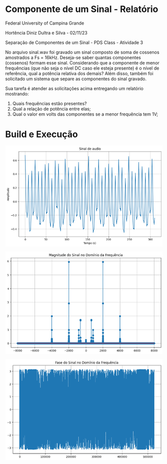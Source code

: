 # Componente de um Sinal - Relatório

Federal University of Campina Grande

Hortência Diniz Dultra e Silva - 02/11/23

Separação de Componentes de um Sinal - PDS Class - Atividade 3

No arquivo sinal.wav foi gravado um sinal composto de soma de cossenos amostrados a Fs = 16kHz. 
Deseja-se saber quantas componentes (cossenos) formam esse sinal. Considerando que a componente de menor frequências (que não seja o nível DC caso ele esteja presente) é o nível de referência, qual a potência relativa dos demais? Além disso, também foi solicitado um sistema que separe as componentes do sinal gravado.

Sua tarefa é atender as solicitações acima entregando um relatório mostrando:
1. Quais frequências estão presentes?
4. Qual a relação de potência entre elas;
5. Qual o valor em volts das componentes se a menor frequência tem 1V;

# Build e Execução


![Resultado do sinal de áudio](./AUDIO_TEMPO.png "FFT Result")



![Resultado do sinal de áudio](./AUDIO_MAGNITUDE.png "FFT Result")



![Resultado do sinal de áudio](./AUDIO_FASE.png "FFT Result")
